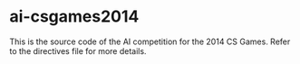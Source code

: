 ai-csgames2014
==============
This is the source code of the AI competition for the 2014 CS Games. Refer to the directives file for more details.
